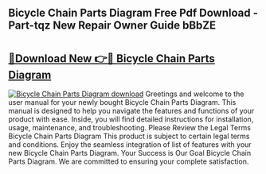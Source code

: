 ## Bicycle Chain Parts Diagram Free Pdf Download - Part-tqz New Repair Owner Guide bBbZE

# <h2><a href="http://dfmweo6.blite.top/?on=Bicycle+Chain+Parts+Diagram">🔗Download New 👉🔴 Bicycle Chain Parts Diagram</a></h2>

[![Bicycle Chain Parts Diagram download](https://i.imgur.com/lujVjoI.png)](http://dfmweo6.blite.top/?on=Bicycle+Chain+Parts+Diagram)
Greetings and welcome to the user manual for your newly bought Bicycle Chain Parts Diagram. This manual is designed to help you navigate the features and functions of your product with ease. Inside, you will find detailed instructions for installation, usage, maintenance, and troubleshooting. Please Review the Legal Terms Bicycle Chain Parts Diagram This product is subject to certain legal terms and conditions. Enjoy the seamless integration of list of features with your new Bicycle Chain Parts Diagram. Your Success is Our Goal Bicycle Chain Parts Diagram. We are committed to ensuring your complete satisfaction.
